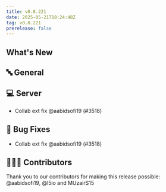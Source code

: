```yaml
---
title: v0.8.221
date: 2025-05-21T18:24:48Z
tag: v0.8.221
prerelease: false
---
```


## What's New
## 🔤 General
## 💻 Server

- Collab ext fix @aabidsofi19 (#3518)

## 🐛 Bug Fixes

- Collab ext fix @aabidsofi19 (#3518)

## 👨🏽‍💻 Contributors

Thank you to our contributors for making this release possible:
@aabidsofi19, @l5io and MUzairS15

